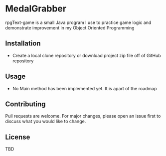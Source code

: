 # MedalGrabber

rpgText-game is a small Java program I use to practice game logic and demonstrate improvement in my Object Oriented Programming 

## Installation

- Create a local clone repository or download project zip file off of GitHub repository

## Usage

- No Main method has been implemented yet. It is apart of the roadmap

## Contributing

Pull requests are welcome. For major changes, please open an issue first
to discuss what you would like to change.

## License

TBD
